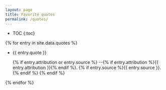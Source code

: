 ```yaml
---
layout: page
title: Favorite quotes
permalink: /quotes/
---
```


* TOC
{:toc}

{% for entry in site.data.quotes %}
- {{ entry.quote }}

  {% if entry.attribution or entry.source %}
  --{% if entry.attribution %}{{ entry.attribution }}{% endif %}. {% if entry.source %}{{ entry.source }}.{% endif %}
  {% endif %}

{% endfor %}
